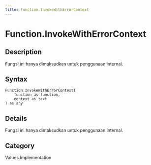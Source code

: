 ```yaml
---
title: Function.InvokeWithErrorContext
---
```


# Function.InvokeWithErrorContext


## Description

Fungsi ini hanya dimaksudkan untuk penggunaan internal.


## Syntax

```powerquery
Function.InvokeWithErrorContext(
    function as function,
    context as text
) as any
```


## Details

Fungsi ini hanya dimaksudkan untuk penggunaan internal.



## Category
Values.Implementation
